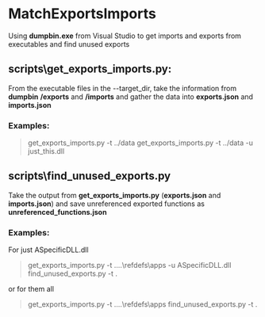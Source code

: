 # MatchExportsImports
Using **dumpbin.exe** from Visual Studio to get imports and exports from executables and find unused exports

## scripts\get_exports_imports.py:
From the executable files in the --target_dir, take the information from
**dumpbin** **/exports** and **/imports** and gather the data into **exports.json** and **imports.json**

### Examples:
> get_exports_imports.py -t ../data
> get_exports_imports.py -t ../data -u just_this.dll


## scripts\find_unused_exports.py
Take the output from **get_exports_imports.py** (**exports.json** and **imports.json**) and
save unreferenced exported functions as **unreferenced_functions.json**

### Examples:
For just ASpecificDLL.dll
> get_exports_imports.py -t ..\..\refdefs\apps -u ASpecificDLL.dll
> find_unused_exports.py -t .

or for them all
> get_exports_imports.py -t ..\..\refdefs\apps
> find_unused_exports.py -t .